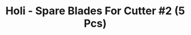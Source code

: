---
layout: product
title: "Holi - Spare Blades For Cutter #2 (5 Pcs)"
price: "250" 
desc: "Nožići za skalpel"
img_path: "/assets/img/HO360.jpg"
brand: "N/A"
available: true
special_offer: false
new: false
soon: false
cat: "070000"
subcat: "0N/A"
subsubcat: "0N/A"
sifra: "HO360"
popular: false
---